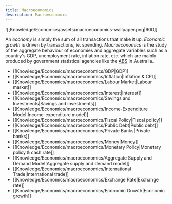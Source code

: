 ```yaml
---
title: Macroeconomics
description: Macroeconomics
---
```


![[Knowledge/Economics/assets/macroeconomics-wallpaper.png|600]]

An *economy* is simply the sum of all transactions that make it up. *Economic growth* is driven by transactions, ie. spending. *Macroeconomics* is the study of the aggregate behaviour of economies and aggregate variables such as a country's GDP, unemployment rate, inflation rate, etc. which are mainly produced by government statistical agencies like the [ABS](https://www.abs.gov.au/) in Australia.

- [[Knowledge/Economics/macroeconomics/GDP|GDP]]
- [[Knowledge/Economics/macroeconomics/Inflation|Inflation & CPI]]
- [[Knowledge/Economics/macroeconomics/Labour Market|Labour market]]
- [[Knowledge/Economics/macroeconomics/Interest|Interest]]
- [[Knowledge/Economics/macroeconomics/Savings and Investments|Savings and investments]]
- [[Knowledge/Economics/macroeconomics/Income-Expenditure Model|Income-expenditure model]]
- [[Knowledge/Economics/macroeconomics/Fiscal Policy|Fiscal policy]]
- [[Knowledge/Economics/macroeconomics/Public Debt|Public debt]]
- [[Knowledge/Economics/macroeconomics/Private Banks|Private banks]]
- [[Knowledge/Economics/macroeconomics/Money|Money]]
- [[Knowledge/Economics/macroeconomics/Monetary Policy|Monetary policy & cash rate]]
- [[Knowledge/Economics/macroeconomics/Aggregate Supply and Demand Model|Aggregate supply and demand model]]
- [[Knowledge/Economics/macroeconomics/International Trade|International trade]]
- [[Knowledge/Economics/macroeconomics/Exchange Rate|Exchange rate]]
- [[Knowledge/Economics/macroeconomics/Economic Growth|Economic growth]]

